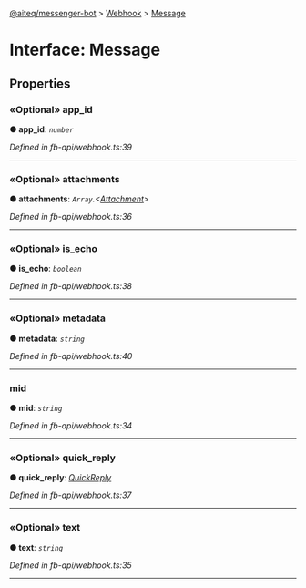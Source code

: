 [@aiteq/messenger-bot](../README.md) > [Webhook](../modules/webhook.md) > [Message](../interfaces/webhook.message.md)



# Interface: Message


## Properties
<a id="app_id"></a>

### «Optional» app_id

**●  app_id**:  *`number`* 

*Defined in fb-api/webhook.ts:39*





___

<a id="attachments"></a>

### «Optional» attachments

**●  attachments**:  *`Array`.<[Attachment](../modules/webhook.md#attachment)>* 

*Defined in fb-api/webhook.ts:36*





___

<a id="is_echo"></a>

### «Optional» is_echo

**●  is_echo**:  *`boolean`* 

*Defined in fb-api/webhook.ts:38*





___

<a id="metadata"></a>

### «Optional» metadata

**●  metadata**:  *`string`* 

*Defined in fb-api/webhook.ts:40*





___

<a id="mid"></a>

###  mid

**●  mid**:  *`string`* 

*Defined in fb-api/webhook.ts:34*





___

<a id="quick_reply"></a>

### «Optional» quick_reply

**●  quick_reply**:  *[QuickReply](webhook.quickreply.md)* 

*Defined in fb-api/webhook.ts:37*





___

<a id="text"></a>

### «Optional» text

**●  text**:  *`string`* 

*Defined in fb-api/webhook.ts:35*





___


